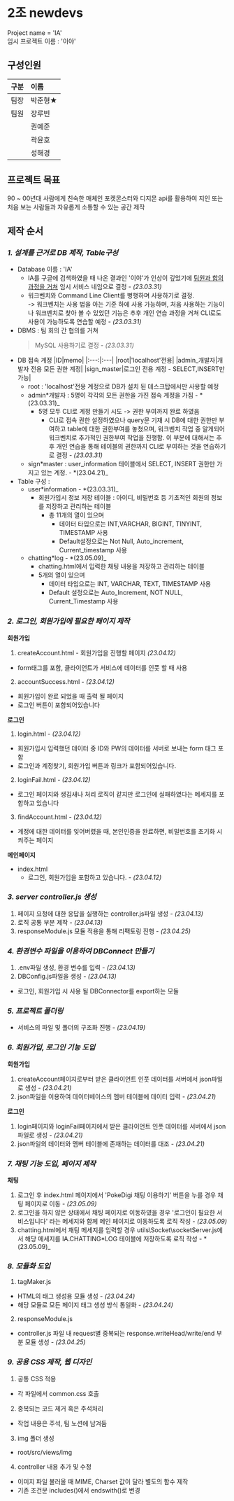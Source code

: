 # 2조 newdevs

Project name = 'IA'  
임시 프로젝트 이름 : '이야'

## 구성인원

| 구분 | 이름    |
| :--: | :------ |
| 팀장 | 박준형★ |
| 팀원 | 장루빈  |
|      | 권예준  |
|      | 곽윤호  |
|      | 성해경  |

## 프로젝트 목표

90 ~ 00년대 사람에게 친숙한 매체인 포켓몬스터와 디지몬 api를 활용하여 지인 또는 처음 보는 사람들과 자유롭게 소통할 수 있는 공간 제작

## 제작 순서

### _**1. 설계를 근거로 DB 제작, Table구성**_

- Database 이름 : 'IA'
  - IA를 구글에 검색하였을 때 나온 결과인 '이야'가 인상이 깊었기에 <u>팀원과 합의 과정을 거쳐</u> 임시 서비스 네임으로 결정 - _(23.03.31)_
  - 워크벤치와 Command Line Client를 병행하며 사용하기로 결정.  
    -> 워크벤치는 사용 법을 아는 기준 하에 사용 가능하며, 처음 사용하는 기능이나 워크벤치로 찾아 볼 수 있었던 기능은 추후 개인 연습 과정을 거쳐 CLI로도 사용이 가능하도록 연습할 예정 - _(23.03.31)_
- DBMS : 팀 회의 간 협의를 거쳐
  > MySQL 사용하기로 결정 - _(23.03.31)_
- DB 접속 계정
  |ID|memo|
  |:---:|:---|
  |root|'localhost'전용|
  |admin\_개발자|개발자 전용 모든 권한 계정|
  |sign_master|로그인 전용 계정 - SELECT,INSERT만 가능|
  - root : 'localhost'전용 계정으로 DB가 설치 된 데스크탑에서만 사용할 예정
  - admin*개발자 : 5명이 각각의 모든 권한을 가진 접속 계정을 가짐 - *(23.03.31)\_
    - 5명 모두 CLI로 계정 만들기 시도 -> 권한 부여까지 완료 하였음
      - CLI로 접속 권한 설정하였으나 query문 기재 시 DB에 대한 권한만 부여하고 table에 대한 권한부여를 놓쳤으며, 워크벤치 작업 중 알게되어 워크벤치로 추가적인 권한부여 작업을 진행함. 이 부분에 대해서는 추후 개인 연습을 통해 테이블의 권한까지 CLI로 부여하는 것을 연습하기로 결정 - _(23.03.31)_
  - sign*master : user_information 테이블에서 SELECT, INSERT 권한만 가지고 있는 계정. - *(23.04.21)\_
- Table 구성 :
  - user*information - *(23.03.31)\_
    - 회원가입시 정보 저장 테이블 :
      아이디, 비밀번호 등 기초적인 회원의 정보를 저장하고 관리하는 테이블
      - 총 11개의 열이 있으며
        - 데이터 타입으로는 INT,VARCHAR, BIGINT, TINYINT, TIMESTAMP 사용
        - Default설정으로는 Not Null, Auto_increment, Current_timestamp 사용
  - chatting*log - *(23.05.09)\_
    - chatting.html에서 입력한 채팅 내용을 저장하고 관리하는 테이블
    - 5개의 열이 있으며
      - 데이터 타입으로는 INT, VARCHAR, TEXT, TIMESTAMP 사용
      - Default 설정으로는 Auto_Increment, NOT NULL, Current_Timestamp 사용

### _**2. 로그인, 회원가입에 필요한 페이지 제작**_

**회원가입**

1. createAccount.html - 회원가입을 진행할 페이지 _(23.04.12)_

- form태그를 포함, 클라이언트가 서비스에 데이터를 인풋 할 때 사용

2. accountSuccess.html - _(23.04.12)_

- 회원가입이 완료 되었을 때 출력 될 페이지
- 로그인 버튼이 포함되어있습니다

**로그인**

1. login.html - _(23.04.12)_

- 회원가입시 입력했던 데이터 중 ID와 PW의 데이터를 서버로 보내는 form 태그 포함
- 로그인과 계정찾기, 회원가입 버튼과 링크가 포함되어있습니다.

2. loginFail.html - _(23.04.12)_

- 로그인 페이지와 생김새나 처리 로직이 같지만 로그인에 실패하였다는 메세지를 포함하고 있습니다

3. findAccount.html - _(23.04.12)_

- 계정에 대한 데이터를 잊어버렸을 때, 본인인증을 완료하면, 비밀번호를 초기화 시켜주는 페이지

**메인페이지**

- index.html
  - 로그인, 회원가입을 포함하고 있습니다. - _(23.04.12)_

### _**3. server controller.js 생성**_

1. 페이지 요청에 대한 응답을 실행하는 controller.js파일 생성 - _(23.04.13)_
2. 로직 공통 부분 제작 - _(23.04.13)_
3. responseModule.js 모듈 적용을 통해 리팩토링 진행 - _(23.04.25)_

### _**4. 환경변수 파일을 이용하여 DBConnect 만들기**_

1. .env파일 생성, 환경 변수를 입력 - _(23.04.13)_
2. DBConfig.js파일을 생성 - _(23.04.13)_

- 로그인, 회원가입 시 사용 될 DBConnector를 export하는 모듈

### _**5. 프로젝트 폴더링**_

- 서비스의 파일 및 폴더의 구조화 진행 - _(23.04.19)_

### _**6. 회원가입, 로그인 기능 도입**_

**회원가입**

1. createAccount페이지로부터 받은 클라이언트 인풋 데이터를 서버에서 json파일로 생성 - _(23.04.21)_
2. json파일을 이용하여 데이터베이스의 멤버 테이블에 데이터 입력 - _(23.04.21)_

**로그인**

1. login페이지와 loginFail페이지에서 받은 클라이언트 인풋 데이터를 서버에서 json파일로 생성 - _(23.04.21)_
2. json파일의 데이터와 멤버 테이블에 존재하는 데이터를 대조 - _(23.04.21)_

### _**7. 채팅 기능 도입, 페이지 제작**_

**채팅**

1. 로그인 후 index.html 페이지에서 'PokeDigi 채팅 이용하기' 버튼을 누를 경우 채팅 페이지로 이동 - _(23.05.09)_
2. 로그인을 하지 않은 상태에서 채팅 페이지로 이동하였을 경우 '로그인이 필요한 서비스입니다' 라는 메세지와 함께 메인 페이지로 이동하도록 로직 작성 - _(23.05.09)_
3. chatting.html에서 채팅 메세지를 입력할 경우 utils\Socket\socketServer.js에서 해당 메세지를 IA.CHATTING*LOG 테이블에 저장하도록 로직 작성 - *(23.05.09)\_

### _**8. 모듈화 도입**_

1. tagMaker.js

- HTML의 태그 생성용 모듈 생성 - _(23.04.24)_
- 해당 모듈로 모든 페이지 태그 생성 방식 통일화 - _(23.04.24)_

2. responseModule.js

- controller.js 파일 내 request별 중복되는 response.writeHead/write/end 부분 모듈 생성 - _(23.04.25)_

### _**9. 공용 CSS 제작, 웹 디자인**_

1. 공통 CSS 적용

- 각 파일에서 common.css 호출

2. 중복되는 코드 제거 혹은 주석처리

- 작업 내용은 주석, 팀 노션에 남겨둠

3. img 폴더 생성

- root/src/views/img

4. controller 내용 추가 및 수정

- 이미지 파일 불러올 때 MIME, Charset 값이 달라 별도의 함수 제작
- 기존 조건문 includes()에서 endswith()로 변경
